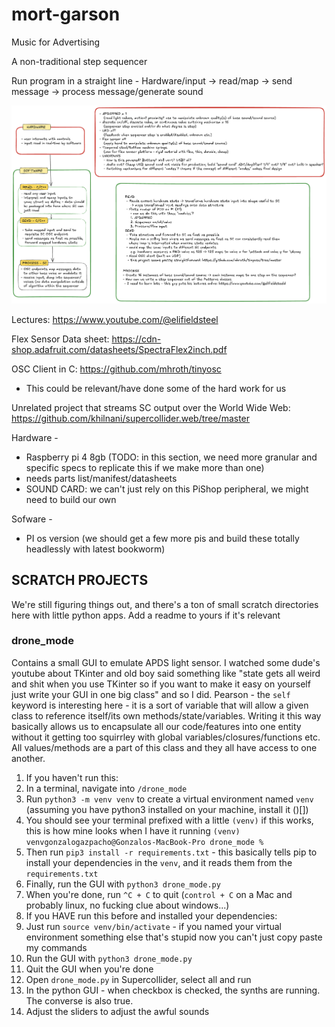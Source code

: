 # mort-garson
Music for Advertising


A non-traditional step sequencer

Run program in a straight line - Hardware/input -> read/map -> send message -> process message/generate sound

![Last we Talked](./docs/design-v1.png)

Lectures: https://www.youtube.com/@elifieldsteel

Flex Sensor Data sheet: https://cdn-shop.adafruit.com/datasheets/SpectraFlex2inch.pdf

OSC Client in C: https://github.com/mhroth/tinyosc
 - This could be relevant/have done some of the hard work for us

Unrelated project that streams SC output over the World Wide Web: https://github.com/khilnani/supercollider.web/tree/master


Hardware - 
 - Raspberry pi 4 8gb (TODO: in this section, we need more granular and specific specs to replicate this if we make more than one)
 - needs parts list/manifest/datasheets
 - SOUND CARD: we can't just rely on this PiShop peripheral, we might need to build our own

Sofware -
 - PI os version (we should get a few more pis and build these totally headlessly with latest bookworm)

## SCRATCH PROJECTS

We're still figuring things out, and there's a ton of small scratch directories here with little python apps. Add a readme to yours if it's relevant

### drone_mode

Contains a small GUI to emulate APDS light sensor. I watched some dude's youtube about TKinter and old boy said something like "state gets all weird and
shit when you use TKinter so if you want to make it easy on yourself just write your GUI in one big class" and so I did. Pearson - the `self` keyword is interesting here - 
it is a sort of variable that will allow a given class to reference itself/its own methods/state/variables. Writing it this way basically allows us to encapsulate all our
code/features into one entity without it getting too squirrley with global variables/closures/functions etc. All values/methods are a part of this class and they all have access to one another.

1. If you haven't run this: 
  1. In a terminal, navigate into `/drone_mode`
  1. Run `python3 -m venv venv` to create a virtual environment named `venv` (assuming you have python3 installed on your machine, install it ()[])
  1. You should see your terminal prefixed with a little `(venv)` if this works, this is how mine looks when I have it running `(venv) venvgonzalogazpacho@Gonzalos-MacBook-Pro drone_mode %`
  1. Then run `pip3 install -r requirements.txt` - this basically tells pip to install your dependencies in the `venv`, and it reads them from the `requirements.txt`
  1. Finally, run the GUI with `python3 drone_mode.py`
  1. When you're done, run `^C + C` to quit (`control + C` on a Mac and probably linux, no fucking clue about windows...)
1. If you HAVE run this before and installed your dependencies:
  1. Just run `source venv/bin/activate` - if you named your virtual environment something else that's stupid now you can't just copy paste my commands
  1. Run the GUI with `python3 drone_mode.py`
  1. Quit the GUI when you're done
1. Open `drone_mode.py` in Supercollider, select all and run
1. In the python GUI - when checkbox is checked, the synths are running. The converse is also true.
1. Adjust the sliders to adjust the awful sounds